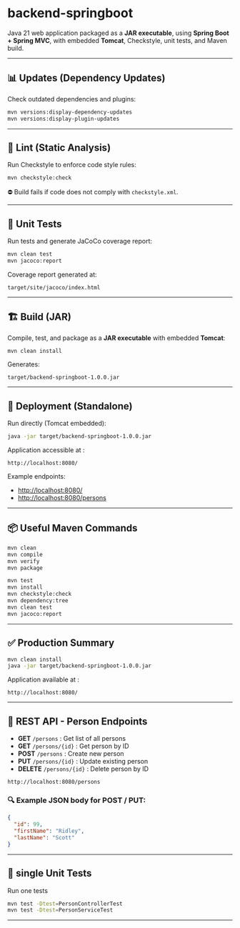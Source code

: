# backend-springboot

Java 21 web application packaged as a **JAR executable**, using **Spring Boot + Spring MVC**, with embedded **Tomcat**, Checkstyle, unit tests, and Maven build.

---

## 📊 Updates (Dependency Updates)

Check outdated dependencies and plugins:

```bash
mvn versions:display-dependency-updates
mvn versions:display-plugin-updates
```

---

## 🔧 Lint (Static Analysis)

Run Checkstyle to enforce code style rules:

```bash
mvn checkstyle:check
```

⛔️ Build fails if code does not comply with `checkstyle.xml`.

---

## 🧪 Unit Tests

Run tests and generate JaCoCo coverage report:

```bash
mvn clean test
mvn jacoco:report
```
Coverage report generated at:

```
target/site/jacoco/index.html
```

---

## 🏗️ Build (JAR)

Compile, test, and package as a **JAR executable** with embedded **Tomcat**:

```bash
mvn clean install
```

Generates:

```
target/backend-springboot-1.0.0.jar
```

---

## 🚀 Deployment (Standalone)

Run directly (Tomcat embedded):

```bash
java -jar target/backend-springboot-1.0.0.jar
```

Application accessible at :

```
http://localhost:8080/
```

Example endpoints:

- [http://localhost:8080/](http://localhost:8080/)
- [http://localhost:8080/persons](http://localhost:8080/persons)

---

## 📦 Useful Maven Commands

```bash
mvn clean
mvn compile
mvn verify
mvn package

mvn test
mvn install
mvn checkstyle:check
mvn dependency:tree
mvn clean test
mvn jacoco:report
```

---

## ✅ Production Summary

```bash
mvn clean install
java -jar target/backend-springboot-1.0.0.jar
```

Application available at :

```
http://localhost:8080/
```

---

## 📡 REST API - Person Endpoints

- **GET** `/persons` : Get list of all persons
- **GET** `/persons/{id}` : Get person by ID
- **POST** `/persons` : Create new person
- **PUT** `/persons/{id}` : Update existing person
- **DELETE** `/persons/{id}` : Delete person by ID

```
http://localhost:8080/persons
```

### 🔍 Example JSON body for POST / PUT:

```json
{
  "id": 99,
  "firstName": "Ridley",
  "lastName": "Scott"
}
```

---



## 🧪 single Unit Tests

Run one tests 

```bash
mvn test -Dtest=PersonControllerTest
mvn test -Dtest=PersonServiceTest
```

---